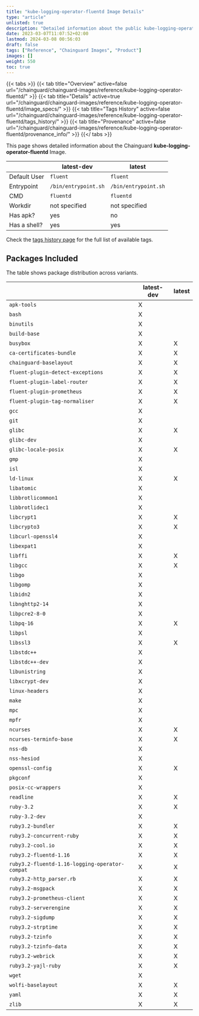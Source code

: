```yaml
---
title: "kube-logging-operator-fluentd Image Details"
type: "article"
unlisted: true
description: "Detailed information about the public kube-logging-operator-fluentd Chainguard Image."
date: 2023-03-07T11:07:52+02:00
lastmod: 2024-03-08 00:56:03
draft: false
tags: ["Reference", "Chainguard Images", "Product"]
images: []
weight: 550
toc: true
---
```


{{< tabs >}}
{{< tab title="Overview" active=false url="/chainguard/chainguard-images/reference/kube-logging-operator-fluentd/" >}}
{{< tab title="Details" active=true url="/chainguard/chainguard-images/reference/kube-logging-operator-fluentd/image_specs/" >}}
{{< tab title="Tags History" active=false url="/chainguard/chainguard-images/reference/kube-logging-operator-fluentd/tags_history/" >}}
{{< tab title="Provenance" active=false url="/chainguard/chainguard-images/reference/kube-logging-operator-fluentd/provenance_info/" >}}
{{</ tabs >}}

This page shows detailed information about the Chainguard **kube-logging-operator-fluentd** Image.

|              | latest-dev           | latest               |
|--------------|----------------------|----------------------|
| Default User | `fluent`             | `fluent`             |
| Entrypoint   | `/bin/entrypoint.sh` | `/bin/entrypoint.sh` |
| CMD          | `fluentd`            | `fluentd`            |
| Workdir      | not specified        | not specified        |
| Has apk?     | yes                  | no                   |
| Has a shell? | yes                  | yes                  |

Check the [tags history page](/chainguard/chainguard-images/reference/kube-logging-operator-fluentd/tags_history/) for the full list of available tags.

## Packages Included
The table shows package distribution across variants.

|                                                | latest-dev | latest |
|------------------------------------------------|------------|--------|
| `apk-tools`                                    | X          |        |
| `bash`                                         | X          |        |
| `binutils`                                     | X          |        |
| `build-base`                                   | X          |        |
| `busybox`                                      | X          | X      |
| `ca-certificates-bundle`                       | X          | X      |
| `chainguard-baselayout`                        | X          | X      |
| `fluent-plugin-detect-exceptions`              | X          | X      |
| `fluent-plugin-label-router`                   | X          | X      |
| `fluent-plugin-prometheus`                     | X          | X      |
| `fluent-plugin-tag-normaliser`                 | X          | X      |
| `gcc`                                          | X          |        |
| `git`                                          | X          |        |
| `glibc`                                        | X          | X      |
| `glibc-dev`                                    | X          |        |
| `glibc-locale-posix`                           | X          | X      |
| `gmp`                                          | X          |        |
| `isl`                                          | X          |        |
| `ld-linux`                                     | X          | X      |
| `libatomic`                                    | X          |        |
| `libbrotlicommon1`                             | X          |        |
| `libbrotlidec1`                                | X          |        |
| `libcrypt1`                                    | X          | X      |
| `libcrypto3`                                   | X          | X      |
| `libcurl-openssl4`                             | X          |        |
| `libexpat1`                                    | X          |        |
| `libffi`                                       | X          | X      |
| `libgcc`                                       | X          | X      |
| `libgo`                                        | X          |        |
| `libgomp`                                      | X          |        |
| `libidn2`                                      | X          |        |
| `libnghttp2-14`                                | X          |        |
| `libpcre2-8-0`                                 | X          |        |
| `libpq-16`                                     | X          | X      |
| `libpsl`                                       | X          |        |
| `libssl3`                                      | X          | X      |
| `libstdc++`                                    | X          |        |
| `libstdc++-dev`                                | X          |        |
| `libunistring`                                 | X          |        |
| `libxcrypt-dev`                                | X          |        |
| `linux-headers`                                | X          |        |
| `make`                                         | X          |        |
| `mpc`                                          | X          |        |
| `mpfr`                                         | X          |        |
| `ncurses`                                      | X          | X      |
| `ncurses-terminfo-base`                        | X          | X      |
| `nss-db`                                       | X          |        |
| `nss-hesiod`                                   | X          |        |
| `openssl-config`                               | X          | X      |
| `pkgconf`                                      | X          |        |
| `posix-cc-wrappers`                            | X          |        |
| `readline`                                     | X          | X      |
| `ruby-3.2`                                     | X          | X      |
| `ruby-3.2-dev`                                 | X          |        |
| `ruby3.2-bundler`                              | X          | X      |
| `ruby3.2-concurrent-ruby`                      | X          | X      |
| `ruby3.2-cool.io`                              | X          | X      |
| `ruby3.2-fluentd-1.16`                         | X          | X      |
| `ruby3.2-fluentd-1.16-logging-operator-compat` | X          | X      |
| `ruby3.2-http_parser.rb`                       | X          | X      |
| `ruby3.2-msgpack`                              | X          | X      |
| `ruby3.2-prometheus-client`                    | X          | X      |
| `ruby3.2-serverengine`                         | X          | X      |
| `ruby3.2-sigdump`                              | X          | X      |
| `ruby3.2-strptime`                             | X          | X      |
| `ruby3.2-tzinfo`                               | X          | X      |
| `ruby3.2-tzinfo-data`                          | X          | X      |
| `ruby3.2-webrick`                              | X          | X      |
| `ruby3.2-yajl-ruby`                            | X          | X      |
| `wget`                                         | X          |        |
| `wolfi-baselayout`                             | X          | X      |
| `yaml`                                         | X          | X      |
| `zlib`                                         | X          | X      |

